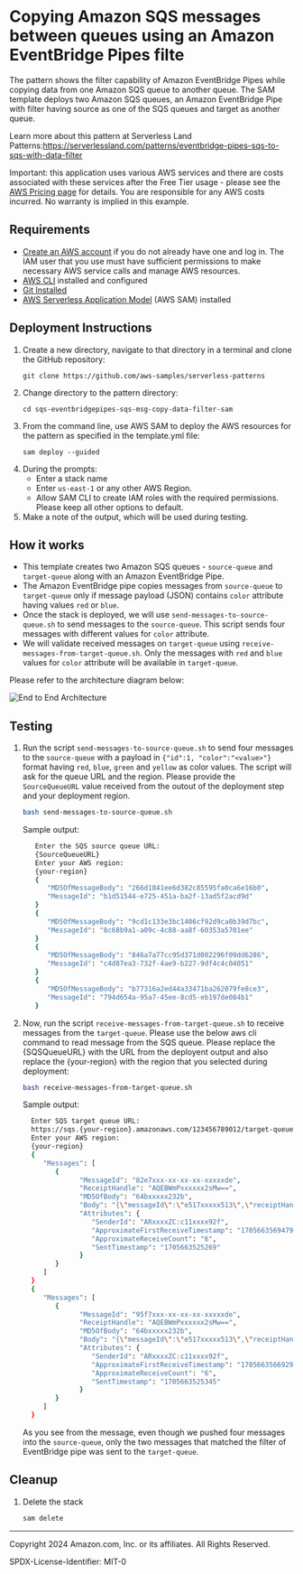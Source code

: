 # Copying Amazon SQS messages between queues using an Amazon EventBridge Pipes filte

The pattern shows the filter capability of Amazon EventBridge Pipes while copying data from one Amazon SQS queue to another queue. The SAM template deploys two Amazon SQS queues, an Amazon EventBridge Pipe with filter having source as one of the SQS queues and target as another queue.

Learn more about this pattern at Serverless Land Patterns:https://serverlessland.com/patterns/eventbridge-pipes-sqs-to-sqs-with-data-filter

Important: this application uses various AWS services and there are costs associated with these services after the Free Tier usage - please see the [AWS Pricing page](https://aws.amazon.com/pricing/) for details. You are responsible for any AWS costs incurred. No warranty is implied in this example.

## Requirements

- [Create an AWS account](https://portal.aws.amazon.com/gp/aws/developer/registration/index.html) if you do not already have one and log in. The IAM user that you use must have sufficient permissions to make necessary AWS service calls and manage AWS resources.
- [AWS CLI](https://docs.aws.amazon.com/cli/latest/userguide/install-cliv2.html) installed and configured
- [Git Installed](https://git-scm.com/book/en/v2/Getting-Started-Installing-Git)
- [AWS Serverless Application Model](https://docs.aws.amazon.com/serverless-application-model/latest/developerguide/serverless-sam-cli-install.html) (AWS SAM) installed

## Deployment Instructions

1. Create a new directory, navigate to that directory in a terminal and clone the GitHub repository:
   ```
   git clone https://github.com/aws-samples/serverless-patterns
   ```
2. Change directory to the pattern directory:
   ```
   cd sqs-eventbridgepipes-sqs-msg-copy-data-filter-sam
   ```
3. From the command line, use AWS SAM to deploy the AWS resources for the pattern as specified in the template.yml file:
   ```
   sam deploy --guided
   ```
4. During the prompts:
    * Enter a stack name
    * Enter `us-east-1` or any other AWS Region. 
    * Allow SAM CLI to create IAM roles with the required permissions. Please keep all other options to default.
5. Make a note of the output, which will be used during testing.

## How it works

* This template creates two Amazon SQS queues - `source-queue` and `target-queue` along with an Amazon EventBridge Pipe. 
* The Amazon EventBridge pipe copies messages from `source-queue` to `target-queue` only if message payload (JSON) contains `color` attribute having values `red` or `blue`.
* Once the stack is deployed, we will use `send-messages-to-source-queue.sh` to send messages to the `source-queue`. This script sends four messages with different values for `color` attribute. 
* We will validate received messages on `target-queue` using `receive-messages-from-target-queue.sh`. Only the messages with `red` and `blue` values for `color` attribute will be available in `target-queue`.


Please refer to the architecture diagram below:

![End to End Architecture](image/architecture.png)

## Testing

1. Run the script `send-messages-to-source-queue.sh` to send four messages to the `source-queue` with a payload in `{"id":1, "color":"<value>"}` format having `red`, `blue`, `green` and `yellow` as color values. The script will ask for the queue URL and the region. Please provide the `SourceQueueURL` value received from the outout of the deployment step and your deployment region.
    ```bash
    bash send-messages-to-source-queue.sh
    ```

   Sample output:
   ```bash
      Enter the SQS source queue URL:
      {SourceQueueURL}
      Enter your AWS region:
      {your-region}
      {
         "MD5OfMessageBody": "266d1841ee6d382c85595fa0ca6e16b0",
         "MessageId": "b1d51544-e725-451a-ba2f-13ad5f2acd9d"
      }
      {
         "MD5OfMessageBody": "9cd1c133e3bc1406cf92d9ca0b39d7bc",
         "MessageId": "8c68b9a1-a09c-4c88-aa8f-60353a5701ee"
      }
      {
         "MD5OfMessageBody": "846a7a77cc95d371d002296f09dd6286",
         "MessageId": "c4d87ea3-732f-4ae9-b227-9df4c4c04051"
      }
      {
         "MD5OfMessageBody": "b77316a2ed44a33471ba262079fe8ce3",
         "MessageId": "794d654a-95a7-45ee-8cd5-eb197de084b1"
      }
   ```
2. Now, run the script `receive-messages-from-target-queue.sh` to receive messages from the `target-queue`. Please use the below aws cli command to read message from the SQS queue. Please replace the {SQSQueueURL} with the URL from the deployent output and also replace the {your-region} with the region that you selected during deployment:
    ```bash
    bash receive-messages-from-target-queue.sh
    ```
   
   Sample output:
    ```bash
      Enter SQS target queue URL:
      https://sqs.{your-region}.amazonaws.com/123456789012/target-queue
      Enter your AWS region:
      {your-region}
      {
         "Messages": [
            {
                  "MessageId": "82e7xxx-xx-xx-xx-xxxxxde",
                  "ReceiptHandle": "AQEBWmPxxxxxx2sMw==",
                  "MD5OfBody": "64bxxxxx232b",
                  "Body": "{\"messageId\":\"e517xxxxx513\",\"receiptHandle\":\"AQEBxxxxVusg==\",\"body\":\"{\\\"id\\\":1, \\\"color\\\":\\\"red\\\"}\",\"attributes\":{\"ApproximateReceiveCount\":\"1\",\"SentTimestamp\":\"1705663525194\",\"SenderId\":\"AIxxxxIFR\",\"ApproximateFirstReceiveTimestamp\":\"1705663525205\"},\"messageAttributes\":{},\"md5OfBody\":\"266xxxxx16b0\",\"eventSource\":\"aws:sqs\",\"eventSourceARN\":\"arn:aws:sqs:{your-region}:123456789012:source-queue\",\"awsRegion\":\"{your-region}\"}",
                  "Attributes": {
                     "SenderId": "ARxxxxZC:c11xxxx92f",
                     "ApproximateFirstReceiveTimestamp": "1705663569479",
                     "ApproximateReceiveCount": "6",
                     "SentTimestamp": "1705663525269"
                  }
            }
         ]
      }
      {
         "Messages": [
            {
                  "MessageId": "95f7xxx-xx-xx-xx-xxxxxde",
                  "ReceiptHandle": "AQEBWmPxxxxxx2sMw==",
                  "MD5OfBody": "64bxxxxx232b",
                  "Body": "{\"messageId\":\"e517xxxxx513\",\"receiptHandle\":\"AQEBxxxxVusg==\",\"body\":\"{\\\"id\\\":1, \\\"color\\\":\\\"blue\\\"}\",\"attributes\":{\"ApproximateReceiveCount\":\"1\",\"SentTimestamp\":\"1705663525194\",\"SenderId\":\"AIxxxxIFR\",\"ApproximateFirstReceiveTimestamp\":\"1705663525205\"},\"messageAttributes\":{},\"md5OfBody\":\"266xxxxx16b0\",\"eventSource\":\"aws:sqs\",\"eventSourceARN\":\"arn:aws:sqs:{your-region}:123456789012:source-queue\",\"awsRegion\":\"{your-region}\"}",
                  "Attributes": {
                     "SenderId": "ARxxxxZC:c11xxxx92f",
                     "ApproximateFirstReceiveTimestamp": "1705663566929",
                     "ApproximateReceiveCount": "6",
                     "SentTimestamp": "1705663525345"
                  }
            }
         ]
      }
    ```

   As you see from the message, even though we pushed four messages into the `source-queue`, only the two messages that matched the filter of EventBridge pipe was sent to the `target-queue`.

## Cleanup


1. Delete the stack
   ```bash
   sam delete
   ```

----
Copyright 2024 Amazon.com, Inc. or its affiliates. All Rights Reserved.

SPDX-License-Identifier: MIT-0
